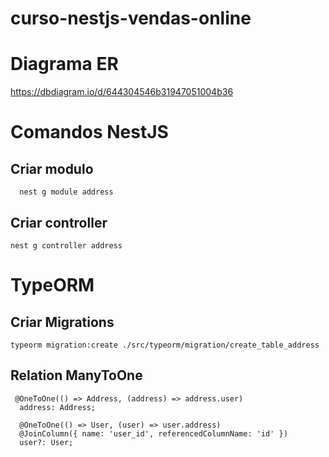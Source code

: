 # curso-nestjs-vendas-online

# Diagrama ER
https://dbdiagram.io/d/644304546b31947051004b36

# Comandos NestJS
## Criar modulo
```
  nest g module address
```

## Criar controller
```
nest g controller address
```

# TypeORM
## Criar Migrations
```
typeorm migration:create ./src/typeorm/migration/create_table_address
```

## Relation ManyToOne

```
 @OneToOne(() => Address, (address) => address.user)
  address: Address;
```

```
  @OneToOne(() => User, (user) => user.address)
  @JoinColumn({ name: 'user_id', referencedColumnName: 'id' })
  user?: User;
```